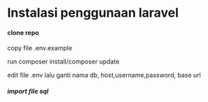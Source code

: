 <h1>Instalasi penggunaan laravel</h1>
<h4>clone repo</h4>
<p>copy file .env.example</p>
<p>run composer install/composer update</p>
<p>edit file .env lalu ganti nama db, host,username,password, base url</p>
<h5>import file sql</h5>
